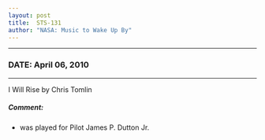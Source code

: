 ```yaml
---
layout: post
title:  STS-131
author: "NASA: Music to Wake Up By"
---
```


----
### DATE: April 06, 2010
----
I Will Rise by Chris Tomlin

##### Comment:
* was played for Pilot James P. Dutton Jr.
